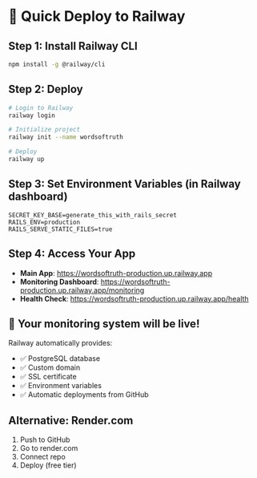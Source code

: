 # 🚀 Quick Deploy to Railway

## Step 1: Install Railway CLI
```bash
npm install -g @railway/cli
```

## Step 2: Deploy
```bash
# Login to Railway
railway login

# Initialize project
railway init --name wordsoftruth

# Deploy
railway up
```

## Step 3: Set Environment Variables (in Railway dashboard)
```
SECRET_KEY_BASE=generate_this_with_rails_secret
RAILS_ENV=production
RAILS_SERVE_STATIC_FILES=true
```

## Step 4: Access Your App
- **Main App**: https://wordsoftruth-production.up.railway.app
- **Monitoring Dashboard**: https://wordsoftruth-production.up.railway.app/monitoring
- **Health Check**: https://wordsoftruth-production.up.railway.app/health

## 🎉 Your monitoring system will be live!

Railway automatically provides:
- ✅ PostgreSQL database
- ✅ Custom domain
- ✅ SSL certificate  
- ✅ Environment variables
- ✅ Automatic deployments from GitHub

## Alternative: Render.com
1. Push to GitHub
2. Go to render.com
3. Connect repo
4. Deploy (free tier)